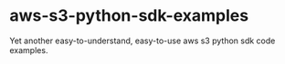 aws-s3-python-sdk-examples
==========================

Yet another easy-to-understand, easy-to-use aws s3 python sdk code examples. 
